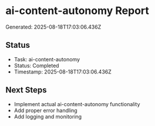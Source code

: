 # ai-content-autonomy Report

Generated: 2025-08-18T17:03:06.436Z

## Status
- Task: ai-content-autonomy
- Status: Completed
- Timestamp: 2025-08-18T17:03:06.436Z

## Next Steps
- Implement actual ai-content-autonomy functionality
- Add proper error handling
- Add logging and monitoring
